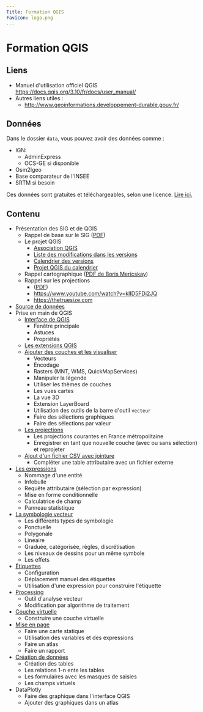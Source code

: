 ```yaml
---
Title: Formation QGIS
Favicon: logo.png
...
```


# Formation QGIS

## Liens

* Manuel d'utilisation officiel QGIS https://docs.qgis.org/3.10/fr/docs/user_manual/
* Autres liens utiles :
    * http://www.geoinformations.developpement-durable.gouv.fr/

## Données

Dans le dossier `data`, vous pouvez avoir des données comme :
 
* IGN:
    * AdminExpress
    * OCS-GE si disponible
* Osm2Igeo
* Base comparateur de l'INSEE
* SRTM si besoin

Ces données sont gratuites et téléchargeables, selon une licence. [Lire ici.](./source_de_donnees.md)

## Contenu

* Présentation des SIG et de QGIS
    * Rappel de base sur le SIG ([PDF](./media/pdf/01_intro_sig_formats.pdf))
    * Le projet QGIS
        * [Association QGIS](https://www.qgis.org/fr/site/getinvolved/governance/index.html) 
        * [Liste des modifications dans les versions](https://changelog.qgis.org/en/qgis/)
        * [Calendrier des versions](https://www.qgis.org/fr/site/getinvolved/development/roadmap.html#release-schedule)
        * [Projet QGIS du calendrier](https://github.com/Gustry/qgis-roadmap-project)
    * Rappel cartographique ([PDF de Boris Mericskay](./media/pdf/semiologie_graphique.pdf))
    * Rappel sur les projections
        * ([PDF](./media/pdf/02_projections.pdf))
        * https://www.youtube.com/watch?v=kIID5FDi2JQ
        * https://thetruesize.com
* [Source de données](./source_de_donnees.md)
* Prise en main de QGIS
    * [Interface de QGIS](./01_interface.md)
        * Fenêtre principale
        * Astuces
        * Propriétés
    * [Les extensions QGIS](./extensions.md)
    * [Ajouter des couches et les visualiser](./02_ajout_couches.md)
        * Vecteurs
        * Encodage
        * Rasters (MNT, WMS, QuickMapServices)
        * Manipuler la légende
        * Utiliser les thèmes de couches
        * Les vues cartes
        * La vue 3D
        * Extension LayerBoard
        * Utilisation des outils de la barre d'outil `vecteur`
        * Faire des sélections graphiques
        * Faire des sélections par valeur
    * [Les projections](./projections.md)
        * Les projections courantes en France métropolitaine
        * Enregistrer en tant que nouvelle couche (avec ou sans sélection) et reprojeter
    * [Ajout d'un fichier CSV avec jointure](./04_jointure_attributaire.md)
        * Compléter une table attributaire avec un fichier externe
* [Les expressions](./03_expressions.md)
    * Nommage d'une entité
    * Infobulle
    * Requête attributaire (sélection par expression)
    * Mise en forme conditionnelle
    * Calculatrice de champ
    * Panneau statistique
* [La symbologie vecteur](./symbologie_vecteur.md)
    * Les différents types de symbologie
    * Ponctuelle
    * Polygonale
    * Linéaire
    * Graduée, catégorisée, règles, discrétisation
    * Les niveaux de dessins pour un même symbole
    * Les effets
* [Étiquettes](./etiquettes.md)
    * Configuration
    * Déplacement manuel des étiquettes
    * Utilisation d'une expression pour construire l'étiquette
* [Processing](./processing.md)
    * Outil d'analyse vecteur
    * Modification par algorithme de traitement
* [Couche virtuelle](./couche_virtuelle.md)
    * Construire une couche virtuelle
* [Mise en page](./mise_en_page.md)
    * Faire une carte statique
    * Utilisation des variables et des expressions
    * Faire un atlas
    * Faire un rapport
* [Création de données](./formulaire.md)
    * Création des tables
    * Les relations 1-n ente les tables
    * Les formulaires avec les masques de saisies
    * Les champs virtuels
* DataPlotly
    * Faire des graphique dans l'interface QGIS
    * Ajouter des graphiques dans un atlas
  